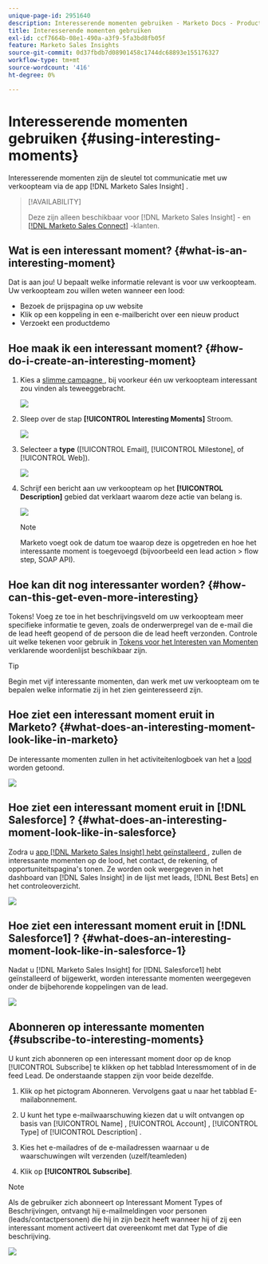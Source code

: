 ```yaml
---
unique-page-id: 2951640
description: Interesserende momenten gebruiken - Marketo Docs - Productdocumentatie
title: Interesserende momenten gebruiken
exl-id: ccf7664b-08e1-490a-a3f9-5fa3bd8fb05f
feature: Marketo Sales Insights
source-git-commit: 0d37fbdb7d08901458c1744dc68893e155176327
workflow-type: tm+mt
source-wordcount: '416'
ht-degree: 0%

---
```


# Interesserende momenten gebruiken {#using-interesting-moments}

Interesserende momenten zijn de sleutel tot communicatie met uw verkoopteam via de app [!DNL Marketo Sales Insight] .

>[!AVAILABILITY]
>
>Deze zijn alleen beschikbaar voor [!DNL Marketo Sales Insight] - en [[!DNL Marketo Sales Connect]](/help/marketo/product-docs/marketo-sales-connect/marketo/interesting-moments-in-sales-connect.md) -klanten.

## Wat is een interessant moment? {#what-is-an-interesting-moment}

Dat is aan jou! U bepaalt welke informatie relevant is voor uw verkoopteam. Uw verkoopteam zou willen weten wanneer een lood:

* Bezoek de prijspagina op uw website
* Klik op een koppeling in een e-mailbericht over een nieuw product
* Verzoekt een productdemo

## Hoe maak ik een interessant moment?  {#how-do-i-create-an-interesting-moment}

1. Kies a [ slimme campagne ](/help/marketo/product-docs/core-marketo-concepts/smart-campaigns/understanding-smart-campaigns.md), bij voorkeur één uw verkoopteam interessant zou vinden als teweeggebracht.

   ![](assets/using-interesting-moments-1.png)

1. Sleep over de stap **[!UICONTROL Interesting Moments]** Stroom.

   ![](assets/using-interesting-moments-2.png)

1. Selecteer a **type** ([!UICONTROL Email], [!UICONTROL Milestone], of [!UICONTROL Web]).

   ![](assets/using-interesting-moments-3.png)

1. Schrijf een bericht aan uw verkoopteam op het **[!UICONTROL Description]** gebied dat verklaart waarom deze actie van belang is.

   ![](assets/using-interesting-moments-4.png)

   >[!NOTE]
   >
   >Marketo voegt ook de datum toe waarop deze is opgetreden en hoe het interessante moment is toegevoegd (bijvoorbeeld een lead action > flow step, SOAP API).

## Hoe kan dit nog interessanter worden?  {#how-can-this-get-even-more-interesting}

Tokens! Voeg ze toe in het beschrijvingsveld om uw verkoopteam meer specifieke informatie te geven, zoals de onderwerpregel van de e-mail die de lead heeft geopend of de persoon die de lead heeft verzonden. Controle uit welke tekenen voor gebruik in [ Tokens voor het Interesten van Momenten ](/help/marketo/product-docs/marketo-sales-insight/msi-for-salesforce/features/tabs-in-the-msi-panel/interesting-moments/trigger-tokens-for-interesting-moments.md) verklarende woordenlijst beschikbaar zijn.

>[!TIP]
>
>Begin met vijf interessante momenten, dan werk met uw verkoopteam om te bepalen welke informatie zij in het zien geinteresseerd zijn.

## Hoe ziet een interessant moment eruit in Marketo?  {#what-does-an-interesting-moment-look-like-in-marketo}

De interessante momenten zullen in het activiteitenlogboek van het a [ lood ](/help/marketo/product-docs/core-marketo-concepts/smart-lists-and-static-lists/managing-people-in-smart-lists/using-the-person-detail-page.md) worden getoond.

![](assets/using-interesting-moments-5.png)

## Hoe ziet een interessant moment eruit in [!DNL Salesforce] ?  {#what-does-an-interesting-moment-look-like-in-salesforce}

Zodra u [ app  [!DNL Marketo Sales Insight]  hebt geïnstalleerd ](/help/marketo/product-docs/marketo-sales-insight/msi-for-salesforce/configuration/configure-marketo-sales-insight-in-salesforce-enterprise-unlimited.md), zullen de interessante momenten op de lood, het contact, de rekening, of opportuniteitspagina&#39;s tonen. Ze worden ook weergegeven in het dashboard van [!DNL Sales Insight] in de lijst met leads, [!DNL Best Bets] en het controleoverzicht.

![](assets/using-interesting-moments-6.png)

## Hoe ziet een interessant moment eruit in [!DNL Salesforce1] ? {#what-does-an-interesting-moment-look-like-in-salesforce-1}

Nadat u [!DNL Marketo Sales Insight] for [!DNL Salesforce1] hebt geïnstalleerd of bijgewerkt, worden interessante momenten weergegeven onder de bijbehorende koppelingen van de lead.

![](assets/using-interesting-moments-7.png)

## Abonneren op interessante momenten {#subscribe-to-interesting-moments}

U kunt zich abonneren op een interessant moment door op de knop [!UICONTROL Subscribe] te klikken op het tabblad Interessmoment of in de feed Lead. De onderstaande stappen zijn voor beide dezelfde.

1. Klik op het pictogram Abonneren. Vervolgens gaat u naar het tabblad E-mailabonnement.

1. U kunt het type e-mailwaarschuwing kiezen dat u wilt ontvangen op basis van [!UICONTROL Name] , [!UICONTROL Account] , [!UICONTROL Type] of [!UICONTROL Description] .

1. Kies het e-mailadres of de e-mailadressen waarnaar u de waarschuwingen wilt verzenden (uzelf/teamleden)

1. Klik op **[!UICONTROL Subscribe]**.

>[!NOTE]
>
>Als de gebruiker zich abonneert op Interessant Moment Types of Beschrijvingen, ontvangt hij e-mailmeldingen voor personen (leads/contactpersonen) die hij in zijn bezit heeft wanneer hij of zij een interessant moment activeert dat overeenkomt met dat Type of die beschrijving.

![](assets/using-interesting-moments-8.png)
